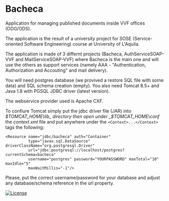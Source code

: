 # Bacheca
Application for managing published documents inside VVF offices (ODG/ODS).

The application is the result of a university project for SOSE (Service-oriented Software Engineering) course at University of L'Aquila.

The application is made of 3 differnt projects (Bacheca, AuthServiceSOAP-VVF and MailServiceSOAP-VVF) where Bacheca is the main one and 
will use the others as support services (namely AAA - "Authentication, Authorization and Accouting" and mail delivery).

You will need postgres database (we provived a restore SQL file with some data) and SQL schema creation (empty).
You also need Tomcat 8.5+ and Java 1.8 with PGSQL JDBC driver (latest version). 

The webservice provider used is Apache CXF.

To confiure Tomcat simply put the jdbc driver file (JAR) into _$TOMCAT_HOME\lib_ directory then open under _$TOMCAT_HOME\conf_ the _context.xml_ file and put anywhere under the `<Context>...</Context>` tags the following:

```
<Resource name="jdbc/bacheca" auth="Container"
          type="javax.sql.DataSource" driverClassName="org.postgresql.Driver"
          url="jdbc:postgresql://localhost/postgres?currentSchema=bacheca"
          username="postgres" password="YOURPASSWORD" maxTotal="10" maxIdle="5"
		  maxWaitMillis="-1"/>
```

Please, put the correct username/password for your database and adjust any database/schema reference in the url property.

[![License](https://img.shields.io/badge/License-Apache%202.0-blue.svg)](https://opensource.org/licenses/Apache-2.0)
